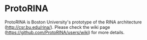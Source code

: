 ProtoRINA 
=========

ProtoRINA is Boston University's prototype of the RINA architecture (http://csr.bu.edu/rina/). Please check the wiki page (https://github.com/ProtoRINA/users/wiki) for more details.
